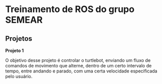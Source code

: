 # Treinamento de ROS do grupo SEMEAR

## Projetos

**Projeto 1**

O objetivo desse projeto é controlar o turtlebot, enviando um fluxo de comandos de movimento que alterne, dentro de um certo intervalo de tempo, entre andando e parado, com uma certa velocidade especificada pelo usuário.
